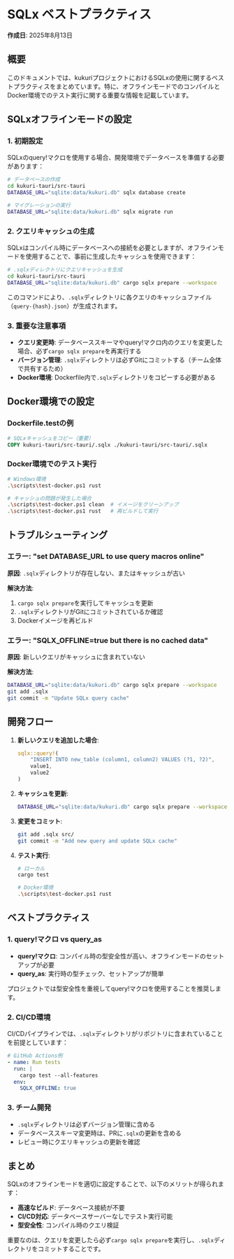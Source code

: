 # SQLx ベストプラクティス

**作成日**: 2025年8月13日

## 概要

このドキュメントでは、kukuriプロジェクトにおけるSQLxの使用に関するベストプラクティスをまとめています。特に、オフラインモードでのコンパイルとDocker環境でのテスト実行に関する重要な情報を記載しています。

## SQLxオフラインモードの設定

### 1. 初期設定

SQLxのquery!マクロを使用する場合、開発環境でデータベースを準備する必要があります：

```bash
# データベースの作成
cd kukuri-tauri/src-tauri
DATABASE_URL="sqlite:data/kukuri.db" sqlx database create

# マイグレーションの実行
DATABASE_URL="sqlite:data/kukuri.db" sqlx migrate run
```

### 2. クエリキャッシュの生成

SQLxはコンパイル時にデータベースへの接続を必要としますが、オフラインモードを使用することで、事前に生成したキャッシュを使用できます：

```bash
# .sqlxディレクトリにクエリキャッシュを生成
cd kukuri-tauri/src-tauri
DATABASE_URL="sqlite:data/kukuri.db" cargo sqlx prepare --workspace
```

このコマンドにより、`.sqlx`ディレクトリに各クエリのキャッシュファイル（`query-{hash}.json`）が生成されます。

### 3. 重要な注意事項

- **クエリ変更時**: データベーススキーマやquery!マクロ内のクエリを変更した場合、必ず`cargo sqlx prepare`を再実行する
- **バージョン管理**: `.sqlx`ディレクトリは必ずGitにコミットする（チーム全体で共有するため）
- **Docker環境**: Dockerfile内で`.sqlx`ディレクトリをコピーする必要がある

## Docker環境での設定

### Dockerfile.testの例

```dockerfile
# SQLxキャッシュをコピー（重要）
COPY kukuri-tauri/src-tauri/.sqlx ./kukuri-tauri/src-tauri/.sqlx
```

### Docker環境でのテスト実行

```bash
# Windows環境
.\scripts\test-docker.ps1 rust

# キャッシュの問題が発生した場合
.\scripts\test-docker.ps1 clean  # イメージをクリーンアップ
.\scripts\test-docker.ps1 rust   # 再ビルドして実行
```

## トラブルシューティング

### エラー: "set DATABASE_URL to use query macros online"

**原因**: `.sqlx`ディレクトリが存在しない、またはキャッシュが古い

**解決方法**:
1. `cargo sqlx prepare`を実行してキャッシュを更新
2. `.sqlx`ディレクトリがGitにコミットされているか確認
3. Dockerイメージを再ビルド

### エラー: "SQLX_OFFLINE=true but there is no cached data"

**原因**: 新しいクエリがキャッシュに含まれていない

**解決方法**:
```bash
DATABASE_URL="sqlite:data/kukuri.db" cargo sqlx prepare --workspace
git add .sqlx
git commit -m "Update SQLx query cache"
```

## 開発フロー

1. **新しいクエリを追加した場合**:
   ```rust
   sqlx::query!(
       "INSERT INTO new_table (column1, column2) VALUES (?1, ?2)",
       value1,
       value2
   )
   ```

2. **キャッシュを更新**:
   ```bash
   DATABASE_URL="sqlite:data/kukuri.db" cargo sqlx prepare --workspace
   ```

3. **変更をコミット**:
   ```bash
   git add .sqlx src/
   git commit -m "Add new query and update SQLx cache"
   ```

4. **テスト実行**:
   ```bash
   # ローカル
   cargo test
   
   # Docker環境
   .\scripts\test-docker.ps1 rust
   ```

## ベストプラクティス

### 1. query!マクロ vs query_as

- **query!マクロ**: コンパイル時の型安全性が高い、オフラインモードのセットアップが必要
- **query_as**: 実行時の型チェック、セットアップが簡単

プロジェクトでは型安全性を重視してquery!マクロを使用することを推奨します。

### 2. CI/CD環境

CI/CDパイプラインでは、`.sqlx`ディレクトリがリポジトリに含まれていることを前提としています：

```yaml
# GitHub Actions例
- name: Run tests
  run: |
    cargo test --all-features
  env:
    SQLX_OFFLINE: true
```

### 3. チーム開発

- `.sqlx`ディレクトリは必ずバージョン管理に含める
- データベーススキーマ変更時は、PRに`.sqlx`の更新を含める
- レビュー時にクエリキャッシュの更新を確認

## まとめ

SQLxのオフラインモードを適切に設定することで、以下のメリットが得られます：

- **高速なビルド**: データベース接続が不要
- **CI/CD対応**: データベースサーバーなしでテスト実行可能
- **型安全性**: コンパイル時のクエリ検証

重要なのは、クエリを変更したら必ず`cargo sqlx prepare`を実行し、`.sqlx`ディレクトリをコミットすることです。